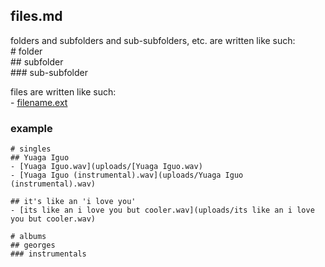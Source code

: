 ## files.md

folders and subfolders and sub-subfolders, etc. are written like such:  
     # folder  
            ## subfolder  
                   ### sub-subfolder  

files are written like such:  
            - [filename.ext](uploads/filename.ext)

### example

```
# singles
## Yuaga Iguo
- [Yuaga Iguo.wav](uploads/[Yuaga Iguo.wav)
- [Yuaga Iguo (instrumental).wav](uploads/Yuaga Iguo (instrumental).wav)

## it's like an 'i love you'
- [its like an i love you but cooler.wav](uploads/its like an i love you but cooler.wav)

# albums
## georges
### instrumentals
```
